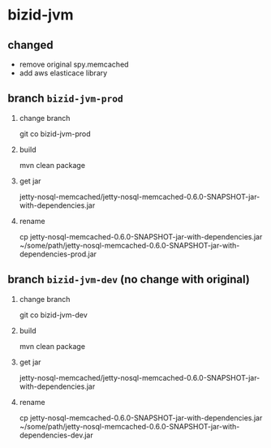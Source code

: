 # bizid-jvm

## changed

* remove original spy.memcached
* add aws elasticace library

## branch `bizid-jvm-prod`
1. change branch

	git co bizid-jvm-prod

2. build

	mvn clean package

3. get jar

	jetty-nosql-memcached/jetty-nosql-memcached-0.6.0-SNAPSHOT-jar-with-dependencies.jar

4. rename

	cp jetty-nosql-memcached-0.6.0-SNAPSHOT-jar-with-dependencies.jar ~/some/path/jetty-nosql-memcached-0.6.0-SNAPSHOT-jar-with-dependencies-prod.jar

## branch `bizid-jvm-dev` (no change with original)
1. change branch

	git co bizid-jvm-dev

2. build

	mvn clean package

3. get jar

	jetty-nosql-memcached/jetty-nosql-memcached-0.6.0-SNAPSHOT-jar-with-dependencies.jar

4. rename

	cp jetty-nosql-memcached-0.6.0-SNAPSHOT-jar-with-dependencies.jar ~/some/path/jetty-nosql-memcached-0.6.0-SNAPSHOT-jar-with-dependencies-dev.jar
